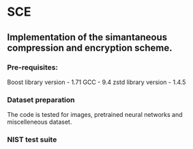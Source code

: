 # SCE

## Implementation of the simantaneous compression and encryption scheme. 

### Pre-requisites:
Boost library version - 1.71
GCC - 9.4
zstd library version - 1.4.5

### Dataset preparation
The code is tested for images, pretrained neural networks and miscelleneous dataset.  



### NIST test suite
